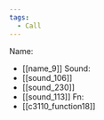 ```yaml
---
tags:
  - Call
---
```

Name:
- [[name_9]]
Sound:
- [[sound_106]]
- [[sound_230]]
- [[sound_113]]
Fn:
- [[c3110_function18]]
